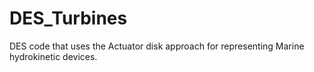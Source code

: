 # DES_Turbines
DES code that uses the Actuator disk approach for representing Marine hydrokinetic devices.
